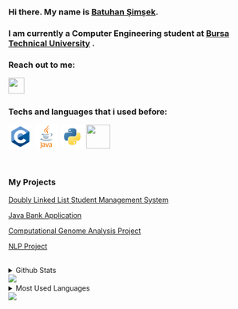 
### Hi there. My name is <a href="https://www.linkedin.com/batuhansimsek">Batuhan Şimşek</a>. 
### I am currently a Computer Engineering student at <a href="https://btu.edu.tr/en">Bursa Technical University</a> . 



### Reach out to me:

[<img height="32" width="32" src="https://seeklogo.com/images/L/linkedin-new-2020-logo-E14A5D55ED-seeklogo.com.png" alignment = left  />][Linkedin]

[Linkedin]: https://www.linkedin.com/batuhansimsek

### Techs and languages that i used before:

<img height="48" width="48" src="https://raw.githubusercontent.com/github/explore/f3e22f0dca2be955676bc70d6214b95b13354ee8/topics/c/c.png" alignment = left  /> <img height="48" width="48" src="https://raw.githubusercontent.com/github/explore/5b3600551e122a3277c2c5368af2ad5725ffa9a1/topics/java/java.png" alignment = left  /> <img height="48" width="48" src="https://raw.githubusercontent.com/github/explore/80688e429a7d4ef2fca1e82350fe8e3517d3494d/topics/python/python.png" alignment = left  /> <img height="48" width="48" src="https://upload.wikimedia.org/wikipedia/commons/2/21/Matlab_Logo.png" alignment = left  />


<br> 




### My Projects

<a href="https://github.com/BatuhanSimsk/DS-Student-Management-System">Doubly Linked List Student Management System</a>

<a href="https://github.com/BatuhanSimsk/Java-Banka-Uygulamasi-Projesi">Java Bank Application</a>

<a href="https://github.com/BatuhanSimsk/HBG-Computational-Genome-Analysis-2021-Spring-Project">Computational Genome Analysis Project</a>

<a href="https://github.com/BatuhanSimsk/Algorithm_and_Programming_Project">NLP Project</a>


<br>

<details>
    <summary> Github Stats</summary> 
</details>

<img src = "https://github-readme-stats.vercel.app/api?username=batuhansimsk&theme=tokyonight"  /> 

<br> 
<details>
    <summary> 
        Most Used Languages 
    </summary>
</details>


 <img src = "https://github-readme-stats.vercel.app/api/top-langs/?username=batuhansimsk&theme=synthwave&layout=compact"> 

<!--
**BatuhanSimsk/BatuhanSimsk** is a ✨ _special_ ✨ repository because its `README.md` (this file) appears on your GitHub profile.

Here are some ideas to get you started:

- 🔭 I’m currently working on ...
- 🌱 I’m currently learning ...
- 👯 I’m looking to collaborate on ...
- 🤔 I’m looking for help with ...
- 💬 Ask me about ...
- 📫 How to reach me: ...
- 😄 Pronouns: ...
- ⚡ Fun fact: ...
-->
